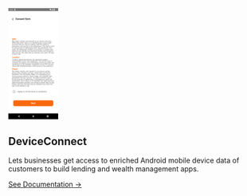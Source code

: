 <!-- 

<div class="container">
  <div class="sidebar">
    <h2>Sidebar</h2>
    <ul>
      <li><a href="index.html">Home</a></li>
      <li><a href="page2.html">Page 2</a></li>
      <li><a href="page3.html">Page 3</a></li>
    </ul>
  </div>

  <div class="content">
    <h1>Hello, GitHub Pages!</h1>
    <p>This is my homepage with a left-aligned sidebar layout.</p>
  </div>
</div> -->

<link rel="stylesheet" href="assets/css/style.css" />

<div class="features">
  <div class="feature">
    <img src="assets/images/deviceconnect.png" alt="DeviceConnect" style="width: 100px;" />
    <h2>DeviceConnect</h2>
    <p>
      Lets businesses get access to enriched Android mobile device data of customers to build lending and wealth management apps.
    </p>
    <p>
      <a href="device-connect/" class="doc_link">See Documentation →</a>
    </p>
  </div>
</div>
